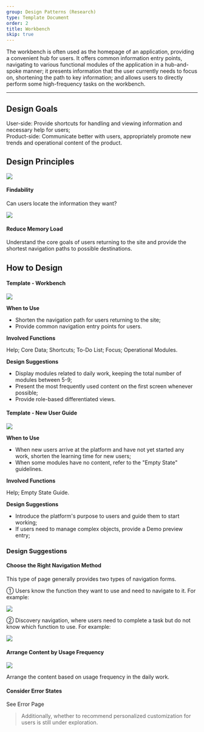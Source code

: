 ```yaml
---
group: Design Patterns (Research)
type: Template Document
order: 2
title: Workbench
skip: true
---
```


The workbench is often used as the homepage of an application, providing a convenient hub for users. It offers common information entry points, navigating to various functional modules of the application in a hub-and-spoke manner; it presents information that the user currently needs to focus on, shortening the path to key information; and allows users to directly perform some high-frequency tasks on the workbench.

---

## Design Goals

User-side: Provide shortcuts for handling and viewing information and necessary help for users;<br/> Product-side: Communicate better with users, appropriately promote new trends and operational content of the product.

## Design Principles

<div class="design-inline-cards">
  <div>
    <img src="https://gw.alipayobjects.com/mdn/rms_08e378/afts/img/A*aFiGRbIvuH4AAAAAAAAAAABkARQnAQ" />
    <div>
      <h4>Findability</h4>
      <p>Can users locate the information they want?</p>
    </div>
  </div>
  <div>
    <img src="https://gw.alipayobjects.com/mdn/rms_08e378/afts/img/A*lTUuSKmd8WsAAAAAAAAAAABkARQnAQ" />
    <div>
      <h4>Reduce Memory Load</h4>
      <p>Understand the core goals of users returning to the site and provide the shortest navigation paths to possible destinations.</p>
    </div>
  </div>
</div>

## How to Design

#### Template - Workbench

<ImagePreview>
<img class="preview-img no-padding" src="https://gw.alipayobjects.com/mdn/rms_08e378/afts/img/A*8s67TL62WEoAAAAAAAAAAABkARQnAQ">
</ImagePreview>

**When to Use**

- Shorten the navigation path for users returning to the site;
- Provide common navigation entry points for users.

**Involved Functions**

Help; Core Data; Shortcuts; To-Do List; Focus; Operational Modules.

**Design Suggestions**

- Display modules related to daily work, keeping the total number of modules between 5-9;
- Present the most frequently used content on the first screen whenever possible;
- Provide role-based differentiated views.

#### Template - New User Guide

<ImagePreview>
<img class="preview-img no-padding" src="https://gw.alipayobjects.com/mdn/rms_08e378/afts/img/A*LQBmQauTEAsAAAAAAAAAAABkARQnAQ">
</ImagePreview>

**When to Use**

- When new users arrive at the platform and have not yet started any work, shorten the learning time for new users;
- When some modules have no content, refer to the "Empty State" guidelines.

**Involved Functions**

Help; Empty State Guide.

**Design Suggestions**

- Introduce the platform's purpose to users and guide them to start working;
- If users need to manage complex objects, provide a Demo preview entry;

### Design Suggestions

#### Choose the Right Navigation Method

This type of page generally provides two types of navigation forms.<br/>

① Users know the function they want to use and need to navigate to it. For example:

<div>
  <img src="https://gw.alipayobjects.com/mdn/rms_08e378/afts/img/A*xlYoTIf8NpwAAAAAAAAAAABkARQnAQ">
</div>

② Discovery navigation, where users need to complete a task but do not know which function to use. For example:

<div>
  <img src="https://gw.alipayobjects.com/mdn/rms_08e378/afts/img/A*9nKdRJBAu8sAAAAAAAAAAABkARQnAQ">
</div>

#### Arrange Content by Usage Frequency

<ImagePreview>
<img class="preview-img no-padding" src="https://gw.alipayobjects.com/mdn/rms_08e378/afts/img/A*1tfiR5-xKUQAAAAAAAAAAABkARQnAQ">
</ImagePreview>

Arrange the content based on usage frequency in the daily work.

#### Consider Error States

See Error Page

> Additionally, whether to recommend personalized customization for users is still under exploration.
